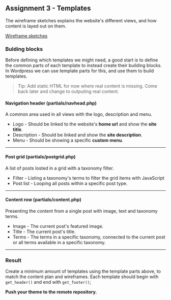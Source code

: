 ## Assignment 3 - Templates

The wireframe sketches explains the website's different views, and how content is layed out on them.

[Wireframe sketches](documents/portfolio-theme.pdf)

### Bulding blocks
Before defining which templates we might need, a good start is to define the common parts of each template to instead create their building blocks. In Wordpress we can use template parts for this, and use them to build templates.

> Tip: Add static HTML for now where real content is missing. Come back later and change to outputing real content.

#### Navigation header (partials/navhead.php)
A common area used in all views with the logo, description and menu.

* Logo - Should be linked to the website's **home url** and show the **site title**.
* Description - Should be linked and show the **site description**.
* Menu - Should be showing a specific **custom menu**.

---
#### Post grid (partials/postgrid.php)
A list of posts losted in a grid with a taxonomy filter.

* Filter - Listing a taxonomy's terms to filter the grid items with JavaScript
* Post list - Looping all posts within a specific post type.
---
#### Content row (partials/content.php)
Presenting the content from a single post with image, text and taxonomy terms.

* Image - The current post's featured image.
* Title - The current post's title.
* Terms - The terms in a specific taxonomy, connected to the current post or all terms available in a specific taxonomy.
---

### Result
Create a minimum amount of templates using the template parts above, to match the content plan and wireframes. Each template should begin with `get_header()` and end with `get_footer()`;

**Push your theme to the remote repository.**
